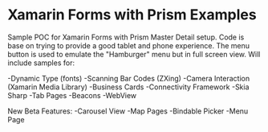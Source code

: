 # Xamarin Forms with Prism Examples
Sample POC for Xamarin Forms with Prism Master Detail setup.  Code is base on trying to provide a good tablet and phone experience.  The menu button is used to emulate the "Hamburger" menu but in full screen view.  Will include samples for:

-Dynamic Type (fonts)
-Scanning Bar Codes (ZXing)
-Camera Interaction (Xamarin Media Library)
-Business Cards
​-Connectivity Framework
-Skia Sharp
-Tab Pages
-Beacons
-WebView

New Beta Features:
-Carousel View
-Map Pages
-Bindable Picker
-Menu Page

